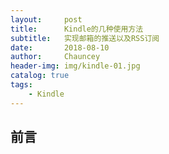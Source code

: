 ```yaml
---
layout:     post   				    
title:      Kindle的几种使用方法 				
subtitle:   实现邮箱的推送以及RSS订阅 
date:       2018-08-10 				
author:     Chauncey 						
header-img: img/kindle-01.jpg 	
catalog: true 						
tags:							
    - Kindle
---
```


## 前言
   
 
